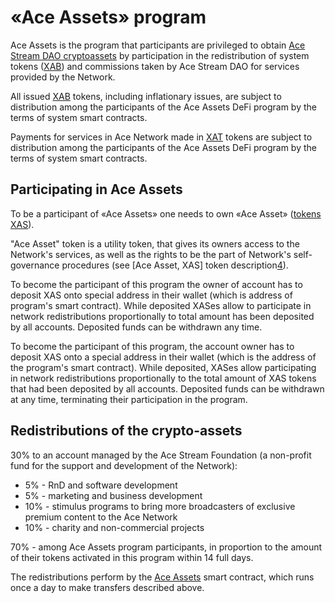 # «Ace Assets» program

Ace Assets is the program that participants are privileged to obtain [Ace Stream DAO cryptoassets][5] by participation in the redistribution of system tokens ([XAB][3]) and commissions taken by Ace Stream DAO for services provided by the Network.

All issued [XAB][3] tokens, including inflationary issues, are subject to distribution among the participants of the Ace Assets DeFi program by the terms of system smart contracts.

Payments for services in Ace Network made in [XAT][1] tokens are subject to distribution among the participants of the Ace Assets DeFi program by the terms of system smart contracts.


## Participating in Ace Assets

To be a participant of «Ace Assets» one needs to own «Ace Asset» ([tokens XAS][4]).

"Ace Asset" token is a utility token, that gives its owners access to the Network's services, as well as the rights to be the part of Network's self-governance procedures (see [Ace Asset, XAS] token description[4]).

To become the participant of this program the owner of account has to deposit XAS onto special address in their wallet (which is address of program's smart contract). While deposited XASes allow to participate in network redistributions proportionally to total amount has been deposited by all accounts. Deposited funds can be withdrawn any time.

To become the participant of this program, the account owner has to deposit XAS onto a special address in their wallet (which is the address of the program's smart contract). While deposited, XASes allow participating in network redistributions proportionally to the total amount of XAS tokens that had been deposited by all accounts. Deposited funds can be withdrawn at any time, terminating their participation in the program.


## Redistributions of the crypto-assets

30% to an account managed by the Ace Stream Foundation (a non-profit fund for the support and development of the Network):

- 5% -  RnD and software development
- 5% - marketing and business development
- 10% - stimulus programs to bring more broadcasters of exclusive premium content to the Ace Network
- 10% - charity and non-commercial projects

70% - among Ace Assets program participants, in proportion to the amount of their tokens activated in this program within 14 full days.

The redistributions perform by the [Ace Assets][2] smart contract, which runs once a day to make transfers described above.


[1]: ../system-tokens/ace-time.md
[2]: ../list-of-operations/ace-asset.md
[3]: ../system-tokens/ace-byte.md
[4]: ../system-tokens/ace-asset.md
[5]: ../library/crypto-assets-and-fees.md
